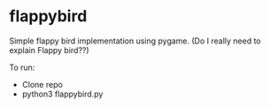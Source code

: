 # flappybird

Simple flappy bird implementation using pygame. (Do I really need to explain Flappy bird??) 

To run:

- Clone repo
- python3 flappybird.py 

